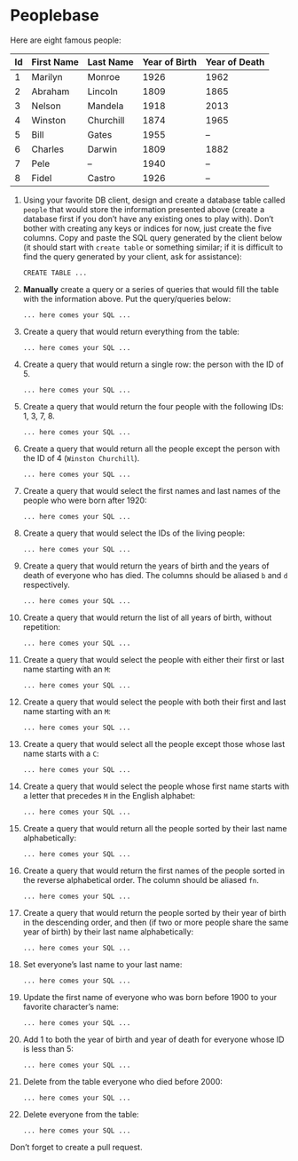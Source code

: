 # Peoplebase

Here are eight famous people: 

| Id | First Name | Last Name | Year of Birth | Year of Death |
|----|------------|-----------|---------------|---------------|
| 1  | Marilyn    | Monroe    | 1926          | 1962          |
| 2  | Abraham    | Lincoln   | 1809          | 1865          |
| 3  | Nelson     | Mandela   | 1918          | 2013          |
| 4  | Winston    | Churchill | 1874          | 1965          |
| 5  | Bill       | Gates     | 1955          | –             |
| 6  | Charles    | Darwin    | 1809          | 1882          |
| 7  | Pele       | –         | 1940          | –             |
| 8  | Fidel      | Castro    | 1926          | –             |

1. Using your favorite DB client, design and create a database table called `people` that would store the information presented above (create a database first if you don’t have any existing ones to play with). Don’t bother with creating any keys or indices for now, just create the five columns. Copy and paste the SQL query generated by the client below (it should start with `create table` or something similar; if it is difficult to find the query generated by your client, ask for assistance):

    ```postgresql
    CREATE TABLE ...
    ```

2. **Manually** create a query or a series of queries that would fill the table with the information above. Put the query/queries below:

    ```postgresql
    ... here comes your SQL ...
    ```

3. Create a query that would return everything from the table:

    ```postgresql
    ... here comes your SQL ...
    ```
    
4. Create a query that would return a single row: the person with the ID of 5.

    ```postgresql
    ... here comes your SQL ...
    ```

5. Create a query that would return the four people with the following IDs: 1, 3, 7, 8.

    ```postgresql
    ... here comes your SQL ...
    ```

6. Create a query that would return all the people except the person with the ID of 4 (`Winston Churchill`).

    ```postgresql
    ... here comes your SQL ...
    ```

7. Create a query that would select the first names and last names of the people who were born after 1920:

    ```postgresql
    ... here comes your SQL ...
    ```
    
8. Create a query that would select the IDs of the living people:

    ```postgresql
    ... here comes your SQL ...
    ```
    
9. Create a query that would return the years of birth and the years of death of everyone who has died. The columns should be aliased `b` and `d` respectively.

    ```postgresql
    ... here comes your SQL ...
    ```
    
10. Create a query that would return the list of all years of birth, without repetition:

    ```postgresql
    ... here comes your SQL ...
    ```

11. Create a query that would select the people with either their first or last name starting with an `M`:

    ```postgresql
    ... here comes your SQL ...
    ```

12. Create a query that would select the people with both their first and last name starting with an `M`:

    ```postgresql
    ... here comes your SQL ...
    ```
    
13. Create a query that would select all the people except those whose last name starts with a `C`:

    ```postgresql
    ... here comes your SQL ...
    ```
    
14. Create a query that would select the people whose first name starts with a letter that precedes `M` in the English alphabet:

    ```postgresql
    ... here comes your SQL ...
    ```
    
15. Create a query that would return all the people sorted by their last name alphabetically:

    ```postgresql
    ... here comes your SQL ...
    ```

16. Create a query that would return the first names of the people sorted in the reverse alphabetical order. The column should be aliased `fn`.

    ```postgresql
    ... here comes your SQL ...
    ```

17. Create a query that would return the people sorted by their year of birth in the descending order, and then (if two or more people share the same year of birth) by their last name alphabetically:

    ```postgresql
    ... here comes your SQL ...
    ```
    
18. Set everyone’s last name to your last name:

    ```postgresql
    ... here comes your SQL ...
    ```
    
19. Update the first name of everyone who was born before 1900 to your favorite character’s name:

    ```postgresql
    ... here comes your SQL ...
    ```
    
20. Add 1 to both the year of birth and year of death for everyone whose ID is less than 5:

    ```postgresql
    ... here comes your SQL ...
    ```

21. Delete from the table everyone who died before 2000:

    ```postgresql
    ... here comes your SQL ...
    ```

22. Delete everyone from the table:

    ```postgresql
    ... here comes your SQL ...
    ```
    
Don’t forget to create a pull request.
